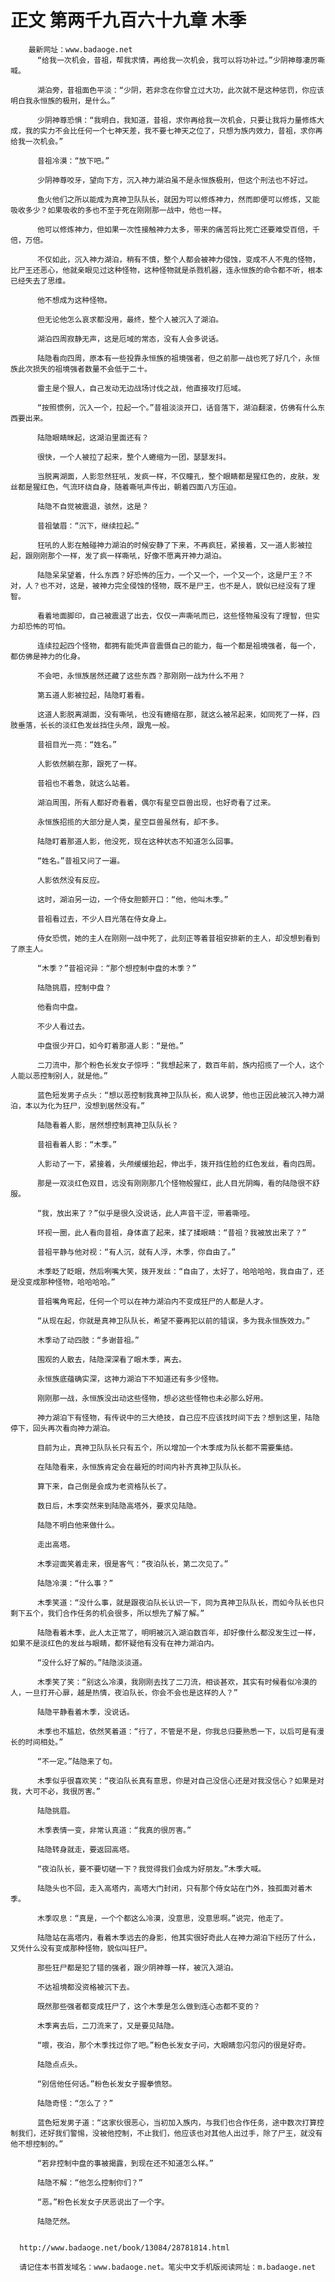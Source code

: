 # 正文 第两千九百六十九章 木季
        最新网址：www.badaoge.net
          “给我一次机会，昔祖，帮我求情，再给我一次机会，我可以将功补过。”少阴神尊凄厉嘶喊。
      
          湖泊旁，昔祖面色平淡：“少阴，若非念在你曾立过大功，此次就不是这种惩罚，你应该明白我永恒族的极刑，是什么。”
      
          少阴神尊恐惧：“我明白，我知道，昔祖，求你再给我一次机会，只要让我将力量修炼大成，我的实力不会比任何一个七神天差，我不要七神天之位了，只想为族内效力，昔祖，求你再给我一次机会。”
      
          昔祖冷漠：“放下吧。”
      
          少阴神尊咬牙，望向下方，沉入神力湖泊虽不是永恒族极刑，但这个刑法也不好过。
      
          鱼火他们之所以能成为真神卫队队长，就因为可以修炼神力，然而即便可以修炼，又能吸收多少？如果吸收的多也不至于死在刚刚那一战中，他也一样。
      
          他可以修炼神力，但如果一次性接触神力太多，带来的痛苦将比死亡还要难受百倍，千倍，万倍。
      
          不仅如此，沉入神力湖泊，稍有不慎，整个人都会被神力侵蚀，变成不人不鬼的怪物，比尸王还恶心，他就亲眼见过这种怪物，这种怪物就是杀戮机器，连永恒族的命令都不听，根本已经失去了思维。
      
          他不想成为这种怪物。
      
          但无论他怎么哀求都没用，最终，整个人被沉入了湖泊。
      
          湖泊四周寂静无声，这是厄域的常态，没有人会多说话。
      
          陆隐看向四周，原本有一些投靠永恒族的祖境强者，但之前那一战也死了好几个，永恒族此次损失的祖境强者数量不会低于二十。
      
          雷主是个狠人，自己发动无边战场讨伐之战，他直接攻打厄域。
      
          “按照惯例，沉入一个，拉起一个。”昔祖淡淡开口，话音落下，湖泊翻滚，仿佛有什么东西要出来。
      
          陆隐眼睛眯起，这湖泊里面还有？
      
          很快，一个人被拉了起来，整个人蜷缩为一团，瑟瑟发抖。
      
          当脱离湖面，人影忽然狂吼，发疯一样，不仅瞳孔，整个眼睛都是猩红色的，皮肤，发丝都是猩红色，气流环绕自身，随着嘶吼声传出，朝着四面八方压迫。
      
          陆隐不自觉被震退，骇然，这是？
      
          昔祖皱眉：“沉下，继续拉起。”
      
          狂吼的人影在触碰神力湖泊的时候安静了下来，不再疯狂，紧接着，又一道人影被拉起，跟刚刚那个一样，发了疯一样嘶吼，好像不愿离开神力湖泊。
      
          陆隐呆呆望着，什么东西？好恐怖的压力，一个又一个，一个又一个，这是尸王？不对，人？也不对，这是，被神力完全侵蚀的怪物，既不是尸王，也不是人，貌似已经没有了理智。
      
          看着地面脚印，自己被震退了出去，仅仅一声嘶吼而已，这些怪物虽没有了理智，但实力却恐怖的可怕。
      
          连续拉起四个怪物，都拥有能凭声音震慑自己的能力，每一个都是祖境强者，每一个，都仿佛是神力的化身。
      
          不会吧，永恒族居然还藏了这些东西？那刚刚一战为什么不用？
      
          第五道人影被拉起，陆隐盯着看。
      
          这道人影脱离湖面，没有嘶吼，也没有蜷缩在那，就这么被吊起来，如同死了一样，四肢垂落，长长的淡红色发丝挡住头颅，跟鬼一般。
      
          昔祖目光一亮：“姓名。”
      
          人影依然躺在那，跟死了一样。
      
          昔祖也不着急，就这么站着。
      
          湖泊周围，所有人都好奇看着，偶尔有星空巨兽出现，也好奇看了过来。
      
          永恒族招揽的大部分是人类，星空巨兽虽然有，却不多。
      
          陆隐盯着那道人影，他没死，现在这种状态不知道怎么回事。
      
          “姓名。”昔祖又问了一遍。
      
          人影依然没有反应。
      
          这时，湖泊另一边，一个侍女胆颤开口：“他，他叫木季。”
      
          昔祖看过去，不少人目光落在侍女身上。
      
          侍女恐慌，她的主人在刚刚一战中死了，此刻正等着昔祖安排新的主人，却没想到看到了原主人。
      
          “木季？”昔祖诧异：“那个想控制中盘的木季？”
      
          陆隐挑眉，控制中盘？
      
          他看向中盘。
      
          不少人看过去。
      
          中盘很少开口，如今盯着那道人影：“是他。”
      
          二刀流中，那个粉色长发女子惊呼：“我想起来了，数百年前，族内招揽了一个人，这个人能以恶控制别人，就是他。”
      
          蓝色短发男子点头：“想以恶控制我真神卫队队长，痴人说梦，他也正因此被沉入神力湖泊，本以为化为狂尸，没想到居然没有。”
      
          陆隐看着人影，居然想控制真神卫队队长？
      
          昔祖看着人影：“木季。”
      
          人影动了一下，紧接着，头颅缓缓抬起，伸出手，拨开挡住脸的红色发丝，看向四周。
      
          那是一双淡红色双目，远没有刚刚那几个怪物般猩红，此人目光阴晦，看的陆隐很不舒服。
      
          “我，放出来了？”似乎是很久没说话，此人声音干涩，带着嘶哑。
      
          环视一圈，此人看向昔祖，身体直了起来，揉了揉眼睛：“昔祖？我被放出来了？”
      
          昔祖平静与他对视：“有人沉，就有人浮，木季，你自由了。”
      
          木季眨了眨眼，然后咧嘴大笑，拨开发丝：“自由了，太好了，哈哈哈哈，我自由了，还是没变成那种怪物，哈哈哈哈。”
      
          昔祖嘴角弯起，任何一个可以在神力湖泊内不变成狂尸的人都是人才。
      
          “从现在起，你就是真神卫队队长，希望不要再犯以前的错误，多为我永恒族效力。”
      
          木季动了动四肢：“多谢昔祖。”
      
          围观的人散去，陆隐深深看了眼木季，离去。
      
          永恒族底蕴确实深，这神力湖泊下不知道还有多少怪物。
      
          刚刚那一战，永恒族没出动这些怪物，想必这些怪物也未必那么好用。
      
          神力湖泊下有怪物，有传说中的三大绝技，自己应不应该找时间下去？想到这里，陆隐停下，回头再次看向神力湖泊。
      
          目前为止，真神卫队队长只有五个，所以增加一个木季成为队长都不需要集结。
      
          在陆隐看来，永恒族肯定会在最短的时间内补齐真神卫队队长。
      
          算下来，自己倒是会成为老资格队长了。
      
          数日后，木季突然来到陆隐高塔外，要求见陆隐。
      
          陆隐不明白他来做什么。
      
          走出高塔。
      
          木季迎面笑着走来，很是客气：“夜泊队长，第二次见了。”
      
          陆隐冷漠：“什么事？”
      
          木季笑道：“没什么事，就是跟夜泊队长认识一下，同为真神卫队队长，而如今队长也只剩下五个，我们合作任务的机会很多，所以想先了解了解。”
      
          陆隐看着木季，此人太正常了，明明被沉入湖泊数百年，却好像什么都没发生过一样，如果不是淡红色的发丝与眼睛，都怀疑他有没有在神力湖泊内。
      
          “没什么好了解的。”陆隐淡淡道。
      
          木季笑了笑：“别这么冷漠，我刚刚去找了二刀流，相谈甚欢，其实有时候看似冷漠的人，一旦打开心扉，越是热情，夜泊队长，你会不会也是这样的人？”
      
          陆隐平静看着木季，没说话。
      
          木季也不尴尬，依然笑着道：“行了，不管是不是，你我总归要熟悉一下，以后可是有漫长的时间相处。”
      
          “不一定。”陆隐来了句。
      
          木季似乎很喜欢笑：“夜泊队长真有意思，你是对自己没信心还是对我没信心？如果是对我，大可不必，我很厉害。”
      
          陆隐挑眉。
      
          木季表情一变，非常认真道：“我真的很厉害。”
      
          陆隐转身就走，要返回高塔。
      
          “夜泊队长，要不要切磋一下？我觉得我们会成为好朋友。”木季大喊。
      
          陆隐头也不回，走入高塔内，高塔大门封闭，只有那个侍女站在门外，独孤面对着木季。
      
          木季叹息：“真是，一个个都这么冷漠，没意思，没意思啊。”说完，他走了。
      
          陆隐站在高塔内，看着木季远去的身影，他其实很好奇此人在神力湖泊下经历了什么，又凭什么没有变成那种怪物，貌似叫狂尸。
      
          那些狂尸都是犯了错的强者，跟少阴神尊一样，被沉入湖泊。
      
          不达祖境都没资格被沉下去。
      
          既然那些强者都变成狂尸了，这个木季是怎么做到连心态都不变的？
      
          木季离去后，二刀流来了，又是要见陆隐。
      
          “喂，夜泊，那个木季找过你了吧。”粉色长发女子问，大眼睛忽闪忽闪的很是好奇。
      
          陆隐点点头。
      
          “别信他任何话。”粉色长发女子握拳愤怒。
      
          陆隐奇怪：“怎么了？”
      
          蓝色短发男子道：“这家伙很恶心，当初加入族内，与我们也合作任务，途中数次打算控制我们，还好我们警惕，没被他控制，不止我们，他应该也对其他人出过手，除了尸王，就没有他不想控制的。”
      
          “若非控制中盘的事被揭露，到现在还不知道怎么样。”
      
          陆隐不解：“他怎么控制你们？”
      
          “恶。”粉色长发女子厌恶说出了一个字。
      
          陆隐茫然。
      
      
      http://www.badaoge.net/book/13084/28781814.html
      
      请记住本书首发域名：www.badaoge.net。笔尖中文手机版阅读网址：m.badaoge.net